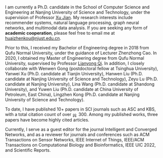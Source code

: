 I am currently a Ph.D. candidate in the School of Computer Science and Engineering at Nanjing University of Science and Technology, under the supervision of Professor [Xu Jian](http://202.119.85.163/open/TutorInfo.aspx?dsbh=6!o846OAZIADvtaDDXvGCQ==&yxsh=4iVdgPyuKTE=&zydm=QP9JvMVDx3k=). My research interests include recommender systems, natural language processing, graph neural networks, and multimodal data analysis. If you are seeking any form of **academic cooperation**, please feel free to email me at [huaizhenkou@njust.edu.cn](mailto:huaizhenkou@njust.edu.cn).

Prior to this, I received my Bachelor of Engineering degree in 2018 from Qufu Normal University, under the guidance of Lecturer Zhenzhong Cao. In 2020, I obtained my Master of Engineering degree from Qufu Normal University, supervised by Professor [Lianyong Qi](https://sites.google.com/view/lianyongqi/home). In addition, I closely collaborate with Wenwen Gong (postdoctoral fellow at Tsinghua University), Yanwei Xu (Ph.D. candidate at Tianjin University), Hanwen Liu (Ph.D. candidate at Nanjing University of Science and Technology), Zeyu Lu (Ph.D. candidate at Nanjing University), Lina Wang (Ph.D. candidate at Shandong University), and Yuwen Liu (Ph.D. candidate at China University of Petroleum, East China), Lingzhen Kong (Ph.D. candidate at Nanjing University of Science and Technology).

To date, I have published 10+ papers in SCI journals such as ASC and KBS, with a total citation count of over <img src="https://scholar.google.com/favicon.ico" alt="谷歌学术引用量" width="16" height="16" style="vertical-align: middle;"> 300. Among my published works, three papers have become highly cited articles. 

Currently, I serve as a guest editor for the journal Intelligent and Converged Networks, and as a reviewer for journals and conferences such as ACM Transactions on Sensor Networks, IEEE Internet of Things, IEEE/ACM Transactions on Computational Biology and Bioinformatics, IEEE UIC 2022, and Scientific Reports.
